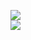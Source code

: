 [![](https://img.shields.io/badge/Made%20With-Github%20Spray-lightgrey.svg?style=for-the-badge&logo=github)](https://github.com/Annihil/github-spray#25345)  
[![](https://i.imgur.com/2DrTn0Z.gif)](https://github.com/Annihil/github-spray)